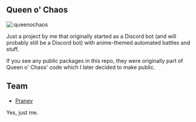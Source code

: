 ## Queen o' Chaos

![:queenochaos](https://count.getloli.com/get/@:queenochaos)

Just a project by me that originally started as a Discord bot (and will probably still be a Discord bot) with anime-themed automated battles and stuff.

If you see any public packages in this repo, they were originally part of Queen o' Chaos' code which I later decided to make public.

## Team
- [Pranev](https://github.com/retraigo)

Yes, just me.
